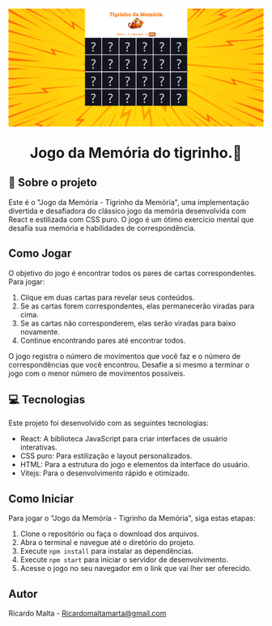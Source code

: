 <h1 align="center">
<img src="./src/assets/image/TelaDoTigre.png"/>
<p> Jogo da Memória do tigrinho.🐯</p>
</h1>

## 📖 Sobre o projeto

Este é o "Jogo da Memória - Tigrinho da Memória", uma implementação divertida e desafiadora do clássico jogo da memória desenvolvida com React e estilizada com CSS puro. O jogo é um ótimo exercício mental que desafia sua memória e habilidades de correspondência.


## Como Jogar

O objetivo do jogo é encontrar todos os pares de cartas correspondentes. Para jogar:

1. Clique em duas cartas para revelar seus conteúdos.
2. Se as cartas forem correspondentes, elas permanecerão viradas para cima.
3. Se as cartas não corresponderem, elas serão viradas para baixo novamente.
4. Continue encontrando pares até encontrar todos.

O jogo registra o número de movimentos que você faz e o número de correspondências que você encontrou. Desafie a si mesmo a terminar o jogo com o menor número de movimentos possíveis.

## 💻 Tecnologias

Este projeto foi desenvolvido com as seguintes tecnologias:

- React: A biblioteca JavaScript para criar interfaces de usuário interativas.
- CSS puro: Para estilização e layout personalizados.
- HTML: Para a estrutura do jogo e elementos da interface do usuário.
- Vitejs: Para o desenvolvimento rápido e otimizado.

## Como Iniciar

Para jogar o "Jogo da Memória - Tigrinho da Memória", siga estas etapas:

1. Clone o repositório ou faça o download dos arquivos.
2. Abra o terminal e navegue até o diretório do projeto.
3. Execute `npm install` para instalar as dependências.
4. Execute `npm start` para iniciar o servidor de desenvolvimento.
5. Acesse o jogo no seu navegador em o link que vai lher ser oferecido.


## Autor


Ricardo Malta - Ricardomaltamarta@gmail.com


